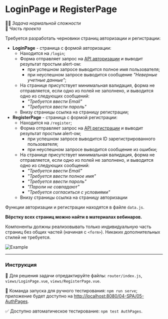 # LoginPage и RegisterPage

👷🏻 _Задача нормальной сложности_<br>
💼 _Часть проекта_

Требуется разработать черновики страниц авторизации и регистрации:
- **LoginPage** - страница с формой авторизации:
    - Находится на `/login`;
    - Форма отправляет запрос на [API авторизации](https://course-vue.javascript.ru/api/#/Auth/AuthController_login) и выводит результат простым alert-ом:
        - при успешном запросе выводится полное имя пользователя;
        - при неуспешном запросе выводится сообщение *"Неверные учетные данные"*;
    - На странице присутствует минимальная валидация, форма не отправляется, если одно из полей не заполнено, и выводится одно из следующих сообщений:
        - *"Требуется ввести Email"*
        - *"Требуется ввести пароль"*
    - Внизу страницы ссылка на страницу регистрации;
- **RegisterPage** - страница с формой регистрации:
    - Находится на `/register`;
    - Форма отправляет запрос на [API регистрации](https://course-vue.javascript.ru/api/#/Auth/AuthController_register) и выводит результат простым alert-ом;
        - при успешном запросе выводится ID зарегистрированного пользователя;
        - при неуспешном запросе выводится сообщение из ошибки;
    - На странице присутствует минимальная валидация, форма не отправляется, если одно из полей не заполнено, и выводится одно из следующих сообщений:
        - *"Требуется ввести Email"*
        - *"Требуется ввести полное имя"*
        - *"Требуется ввести пароль"*
        - *"Пароли не совпадают"*
        - *"Требуется согласиться с условиями"*
    - Внизу страницы ссылка на страницу авторизации
        
Функции авторизации и регистрации находятся в файле `data.js`.

**Вёрстку всех страниц можно найти в материалах вебинаров.**

Компоненты должны реализовывать только индивидуальную часть страниц без общих частей (начиная с `<form>`). Никаких дополнительных стилей не требуется.

<img src="https://i.imgur.com/j1b9Skp.gif" alt="Example" style="max-width: 100%" />

---

### Инструкция

📝 Для решения задачи отредактируйте файлы: `router/index.js`, `views/LoginPage.vue`, `views/RegisterPage.vue`.

🚀 Команда запуска для ручного тестирования: `npm run serve`;<br>
приложение будет доступно на [http://localhost:8080/04-SPA/05-AuthPages](http://localhost:8080/04-SPA/05-AuthPages).

✅ Доступно автоматическое тестирование: `npm test AuthPages`.
